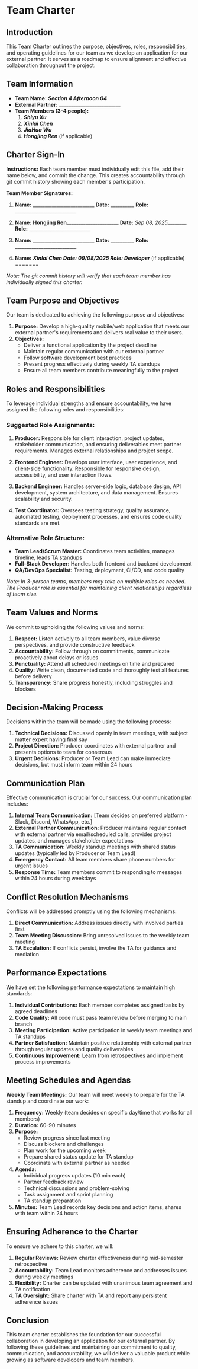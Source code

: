 # Team Charter

## Introduction
This Team Charter outlines the purpose, objectives, roles, responsibilities, and operating guidelines for our team as we develop an application for our external partner. It serves as a roadmap to ensure alignment and effective collaboration throughout the project.

## Team Information
- **Team Name:** ___________Section 4 Afternoon 04___________
- **External Partner:** __________________________
- **Team Members (3-4 people):**
  1. _________Shiyu Xu_________
  2. _________Xinlai Chen_________
  3. _________JiaHua Wu_________
  4. _________Hongjing Ren_________ (if applicable)

## Charter Sign-In
**Instructions:** Each team member must individually edit this file, add their name below, and commit the change. This creates accountability through git commit history showing each member's participation.

**Team Member Signatures:**
<!-- Each member: Edit this file, add your name and date, then commit with message "Add [Your Name] to charter sign-in" -->

1. **Name:** __________________________ **Date:** __________ **Role:** __________________________

2. **Name:** __Hongjing Ren________________________ **Date:** _Sep 08, 2025_________ **Role:** __________________________

3. **Name:** __________________________ **Date:** __________ **Role:** __________________________

4. **Name:** ___________Xinlai Chen______ **Date:** ____09/08/2025______ **Role:** ___________Developer______________ (if applicable)
=======

*Note: The git commit history will verify that each team member has individually signed this charter.*

## Team Purpose and Objectives
Our team is dedicated to achieving the following purpose and objectives:
1. **Purpose:** Develop a high-quality mobile/web application that meets our external partner's requirements and delivers real value to their users.
2. **Objectives:** 
   - Deliver a functional application by the project deadline
   - Maintain regular communication with our external partner
   - Follow software development best practices
   - Present progress effectively during weekly TA standups
   - Ensure all team members contribute meaningfully to the project

## Roles and Responsibilities
To leverage individual strengths and ensure accountability, we have assigned the following roles and responsibilities:

### Suggested Role Assignments:
1. **Producer:** Responsible for client interaction, project updates, stakeholder communication, and ensuring deliverables meet partner requirements. Manages external relationships and project scope.

2. **Frontend Engineer:** Develops user interface, user experience, and client-side functionality. Responsible for responsive design, accessibility, and user interaction flows.

3. **Backend Engineer:** Handles server-side logic, database design, API development, system architecture, and data management. Ensures scalability and security.

4. **Test Coordinator:** Oversees testing strategy, quality assurance, automated testing, deployment processes, and ensures code quality standards are met.

### Alternative Role Structure:
- **Team Lead/Scrum Master:** Coordinates team activities, manages timeline, leads TA standups
- **Full-Stack Developer:** Handles both frontend and backend development
- **QA/DevOps Specialist:** Testing, deployment, CI/CD, and code quality

*Note: In 3-person teams, members may take on multiple roles as needed. The Producer role is essential for maintaining client relationships regardless of team size.*

## Team Values and Norms
We commit to upholding the following values and norms:
1. **Respect:** Listen actively to all team members, value diverse perspectives, and provide constructive feedback
2. **Accountability:** Follow through on commitments, communicate proactively about delays or issues
3. **Punctuality:** Attend all scheduled meetings on time and prepared
4. **Quality:** Write clean, documented code and thoroughly test all features before delivery
5. **Transparency:** Share progress honestly, including struggles and blockers

## Decision-Making Process
Decisions within the team will be made using the following process:
1. **Technical Decisions:** Discussed openly in team meetings, with subject matter expert having final say
2. **Project Direction:** Producer coordinates with external partner and presents options to team for consensus
3. **Urgent Decisions:** Producer or Team Lead can make immediate decisions, but must inform team within 24 hours

## Communication Plan
Effective communication is crucial for our success. Our communication plan includes:
1. **Internal Team Communication:** [Team decides on preferred platform - Slack, Discord, WhatsApp, etc.]
2. **External Partner Communication:** Producer maintains regular contact with external partner via email/scheduled calls, provides project updates, and manages stakeholder expectations
3. **TA Communication:** Weekly standup meetings with shared status updates (typically led by Producer or Team Lead)
4. **Emergency Contact:** All team members share phone numbers for urgent issues
5. **Response Time:** Team members commit to responding to messages within 24 hours during weekdays

## Conflict Resolution Mechanisms
Conflicts will be addressed promptly using the following mechanisms:
1. **Direct Communication:** Address issues directly with involved parties first
2. **Team Meeting Discussion:** Bring unresolved issues to the weekly team meeting
3. **TA Escalation:** If conflicts persist, involve the TA for guidance and mediation

## Performance Expectations
We have set the following performance expectations to maintain high standards:
1. **Individual Contributions:** Each member completes assigned tasks by agreed deadlines
2. **Code Quality:** All code must pass team review before merging to main branch
3. **Meeting Participation:** Active participation in weekly team meetings and TA standups
4. **Partner Satisfaction:** Maintain positive relationship with external partner through regular updates and quality deliverables
5. **Continuous Improvement:** Learn from retrospectives and implement process improvements

## Meeting Schedules and Agendas
**Weekly Team Meetings:** Our team will meet weekly to prepare for the TA standup and coordinate our work:
1. **Frequency:** Weekly (team decides on specific day/time that works for all members)
2. **Duration:** 60-90 minutes
3. **Purpose:** 
   - Review progress since last meeting
   - Discuss blockers and challenges
   - Plan work for the upcoming week
   - Prepare shared status update for TA standup
   - Coordinate with external partner as needed
4. **Agenda:** 
   - Individual progress updates (10 min each)
   - Partner feedback review
   - Technical discussions and problem-solving
   - Task assignment and sprint planning
   - TA standup preparation
5. **Minutes:** Team Lead records key decisions and action items, shares with team within 24 hours

## Ensuring Adherence to the Charter
To ensure we adhere to this charter, we will:
1. **Regular Reviews:** Review charter effectiveness during mid-semester retrospective
2. **Accountability:** Team Lead monitors adherence and addresses issues during weekly meetings
3. **Flexibility:** Charter can be updated with unanimous team agreement and TA notification
4. **TA Oversight:** Share charter with TA and report any persistent adherence issues

## Conclusion
This team charter establishes the foundation for our successful collaboration in developing an application for our external partner. By following these guidelines and maintaining our commitment to quality, communication, and accountability, we will deliver a valuable product while growing as software developers and team members.
